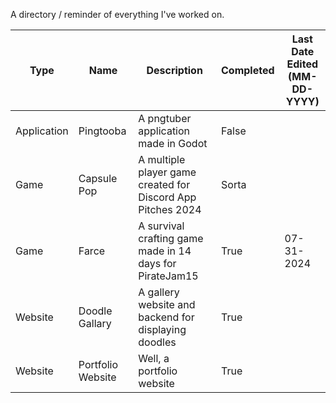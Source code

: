 A directory / reminder of everything I've worked on.

| Type | Name | Description | Completed | Last Date Edited <br>(MM-DD-YYYY) |
| ---- | ---- | ---------- | --------- | ---------------------------- |
| Application | Pingtooba | A pngtuber application made in Godot | False | |
| Game | Capsule Pop | A multiple player game created for Discord App Pitches 2024 | Sorta | |
| Game | Farce | A survival crafting game made in 14 days for PirateJam15 | True | 07-31-2024 |
| Website | Doodle Gallary | A gallery website and backend for displaying doodles | True ||
| Website | Portfolio Website | Well, a portfolio website | True ||
